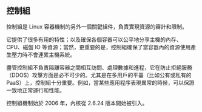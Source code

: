 ## 控制組
控制組是 Linux 容器機制的另外一個關鍵組件，負責實現資源的審計和限制。

它提供了很多有用的特性；以及確保各個容器可以公平地分享主機的內存、CPU、磁盤 IO 等資源；當然，更重要的是，控制組確保了當容器內的資源使用產生壓力時不會連累主機系統。

盡管控制組不負責隔離容器之間相互訪問、處理數據和進程，它在防止拒絕服務（DDOS）攻擊方面是必不可少的。尤其是在多用戶的平臺（比如公有或私有的 PaaS）上，控制組十分重要。例如，當某些應用程序表現異常的時候，可以保證一致地正常運行和性能。

控制組機制始於 2006 年，內核從 2.6.24 版本開始被引入。
